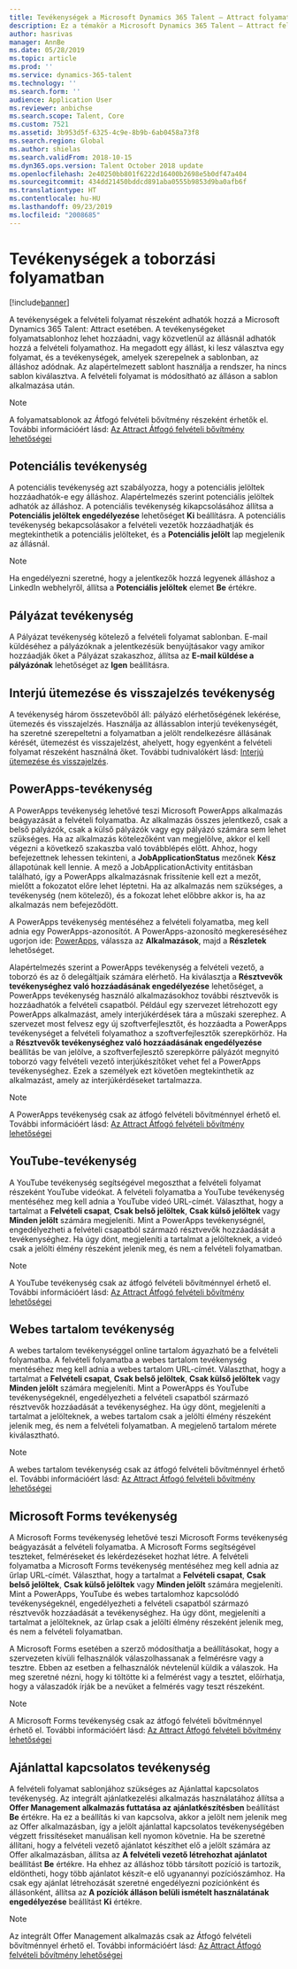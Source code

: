 ```yaml
---
title: Tevékenységek a Microsoft Dynamics 365 Talent – Attract folyamataiban
description: Ez a témakör a Microsoft Dynamics 365 Talent – Attract felvételi folyamatában használható különféle tevékenységekkel kapcsolatban tartalmaz tájékoztatást.
author: hasrivas
manager: AnnBe
ms.date: 05/28/2019
ms.topic: article
ms.prod: ''
ms.service: dynamics-365-talent
ms.technology: ''
ms.search.form: ''
audience: Application User
ms.reviewer: anbichse
ms.search.scope: Talent, Core
ms.custom: 7521
ms.assetid: 3b953d5f-6325-4c9e-8b9b-6ab0458a73f8
ms.search.region: Global
ms.author: shielas
ms.search.validFrom: 2018-10-15
ms.dyn365.ops.version: Talent October 2018 update
ms.openlocfilehash: 2e40250bb801f6222d16400b2698e5b0df47a404
ms.sourcegitcommit: 434dd21450bddcd891aba0555b9853d9ba0afb6f
ms.translationtype: HT
ms.contentlocale: hu-HU
ms.lasthandoff: 09/23/2019
ms.locfileid: "2008685"
---
```

# <a name="activities-in-hiring-processes"></a>Tevékenységek a toborzási folyamatban

[!include[banner](../includes/banner.md)]

A tevékenységek a felvételi folyamat részeként adhatók hozzá a Microsoft Dynamics 365 Talent: Attract esetében. A tevékenységeket folyamatsablonhoz lehet hozzáadni, vagy közvetlenül az állásnál adhatók hozzá a felvételi folyamathoz. Ha megadott egy állást, ki lesz választva egy folyamat, és a tevékenységek, amelyek szerepelnek a sablonban, az álláshoz adódnak. Az alapértelmezett sablont használja a rendszer, ha nincs sablon kiválasztva. A felvételi folyamat is módosítható az álláson a sablon alkalmazása után.

> [!NOTE] 
> A folyamatsablonok az Átfogó felvételi bővítmény részeként érhetők el. További információért lásd: [Az Attract Átfogó felvételi bővítmény lehetőségei](./attract-comprehensive-hiring.md)

## <a name="prospect-activity"></a>Potenciális tevékenység

A potenciális tevékenység azt szabályozza, hogy a potenciális jelöltek hozzáadhatók-e egy álláshoz. Alapértelmezés szerint potenciális jelöltek adhatók az álláshoz. A potenciális tevékenység kikapcsolásához állítsa a **Potenciális jelöltek engedélyezése** lehetőséget **Ki** beállításra. A potenciális tevékenység bekapcsolásakor a felvételi vezetők hozzáadhatják és megtekinthetik a potenciális jelölteket, és a **Potenciális jelölt** lap megjelenik az állásnál.

> [!NOTE]
> Ha engedélyezni szeretné, hogy a jelentkezők hozzá legyenek álláshoz a LinkedIn webhelyről, állítsa a **Potenciális jelöltek** elemet **Be** értékre.

## <a name="application-activity"></a>Pályázat tevékenység

A Pályázat tevékenység kötelező a felvételi folyamat sablonban. E-mail küldéséhez a pályázóknak a jelentkezésük benyújtásakor vagy amikor hozzáadják őket a Pályázat szakaszhoz, állítsa az **E-mail küldése a pályázónak** lehetőséget az **Igen** beállításra.

## <a name="interview-schedule-and-feedback-activity"></a>Interjú ütemezése és visszajelzés tevékenység

A tevékenység három összetevőből áll: pályázó elérhetőségének lekérése, ütemezés és visszajelzés. Használja az állássablon interjú tevékenységét, ha szeretné szerepeltetni a folyamatban a jelölt rendelkezésre állásának kérését, ütemezést és visszajelzést, ahelyett, hogy egyenként a felvételi folyamat részeként használná őket. További tudnivalókért lásd: [Interjú ütemezése és visszajelzés](interview-scheduling-feedback.md).

## <a name="powerapps-activity"></a>PowerApps-tevékenység

A PowerApps tevékenység lehetővé teszi Microsoft PowerApps alkalmazás beágyazását a felvételi folyamatba. Az alkalmazás összes jelentkező, csak a belső pályázók, csak a külső pályázók vagy egy pályázó számára sem lehet szükséges. Ha az alkalmazás kötelezőként van megjelölve, akkor el kell végezni a következő szakaszba való továbblépés előtt. Ahhoz, hogy befejezettnek lehessen tekinteni, a **JobApplicationStatus** mezőnek **Kész** állapotúnak kell lennie. A mező a JobApplicationActivity entitásban található, így a PowerApps alkalmazásnak frissítenie kell ezt a mezőt, mielőtt a fokozatot előre lehet léptetni. Ha az alkalmazás nem szükséges, a tevékenység (nem kötelező), és a fokozat lehet előbbre akkor is, ha az alkalmazás nem befejeződött.

A PowerApps tevékenység mentéséhez a felvételi folyamatba, meg kell adnia egy PowerApps-azonosítót. A PowerApps-azonosító megkereséséhez ugorjon ide: [PowerApps](https://web.powerapps.com), válassza az **Alkalmazások**, majd a **Részletek** lehetőséget.

Alapértelmezés szerint a PowerApps tevékenység a felvételi vezető, a toborzó és az ő delegáltjaik számára elérhető. Ha kiválasztja a **Résztvevők tevékenységhez való hozzáadásának engedélyezése** lehetőséget, a PowerApps tevékenység használó alkalmazásokhoz további résztvevők is hozzáadhatók a felvételi csapatból. Például egy szervezet létrehozott egy PowerApps alkalmazást, amely interjúkérdések tára a műszaki szerephez. A szervezet most felvesz egy új szoftverfejlesztőt, és hozzáadta a PowerApps tevékenységet a felvételi folyamathoz a szoftverfejlesztők szerepkörhöz. Ha a **Résztvevők tevékenységhez való hozzáadásának engedélyezése** beállítás be van jelölve, a szoftverfejlesztő szerepkörre pályázót megnyitó toborzó vagy felvételi vezető interjúkészítőket vehet fel a PowerApps tevékenységhez. Ezek a személyek ezt követően megtekinthetik az alkalmazást, amely az interjúkérdéseket tartalmazza.

> [!NOTE]
> A PowerApps tevékenység csak az átfogó felvételi bővítménnyel érhető el. További információért lásd: [Az Attract Átfogó felvételi bővítmény lehetőségei](./attract-comprehensive-hiring.md)

## <a name="youtube-activity"></a>YouTube-tevékenység

A YouTube tevékenység segítségével megoszthat a felvételi folyamat részeként YouTube videókat. A felvételi folyamatba a YouTube tevékenység mentéséhez meg kell adnia a YouTube videó URL-címét. Választhat, hogy a tartalmat a **Felvételi csapat**, **Csak belső jelöltek**, **Csak külső jelöltek** vagy **Minden jelölt** számára megjeleníti. Mint a PowerApps tevékenységnél, engedélyezheti a felvételi csapatból származó résztvevők hozzáadását a tevékenységhez. Ha úgy dönt, megjeleníti a tartalmat a jelölteknek, a videó csak a jelölti élmény részeként jelenik meg, és nem a felvételi folyamatban.

> [!NOTE]
> A YouTube tevékenység csak az átfogó felvételi bővítménnyel érhető el. További információért lásd: [Az Attract Átfogó felvételi bővítmény lehetőségei](./attract-comprehensive-hiring.md)

## <a name="web-content-activity"></a>Webes tartalom tevékenység

A webes tartalom tevékenységgel online tartalom ágyazható be a felvételi folyamatba. A felvételi folyamatba a webes tartalom tevékenység mentéséhez meg kell adnia a webes tartalom URL-címét. Választhat, hogy a tartalmat a **Felvételi csapat**, **Csak belső jelöltek**, **Csak külső jelöltek** vagy **Minden jelölt** számára megjeleníti. Mint a PowerApps és YouTube tevékenységeknél, engedélyezheti a felvételi csapatból származó résztvevők hozzáadását a tevékenységhez. Ha úgy dönt, megjeleníti a tartalmat a jelölteknek, a webes tartalom csak a jelölti élmény részeként jelenik meg, és nem a felvételi folyamatban. A megjelenő tartalom mérete kiválasztható.

> [!NOTE]
> A webes tartalom tevékenység csak az átfogó felvételi bővítménnyel érhető el. További információért lásd: [Az Attract Átfogó felvételi bővítmény lehetőségei](./attract-comprehensive-hiring.md)

## <a name="microsoft-forms-activity"></a>Microsoft Forms tevékenység

A Microsoft Forms tevékenység lehetővé teszi Microsoft Forms tevékenység beágyazását a felvételi folyamatba. A Microsoft Forms segítségével teszteket, felméréseket és lekérdezéseket hozhat létre. A felvételi folyamatba a Microsoft Forms tevékenység mentéséhez meg kell adnia az űrlap URL-címét. Választhat, hogy a tartalmat a **Felvételi csapat**, **Csak belső jelöltek**, **Csak külső jelöltek** vagy **Minden jelölt** számára megjeleníti. Mint a PowerApps, YouTube és webes tartalomhoz kapcsolódó tevékenységeknél, engedélyezheti a felvételi csapatból származó résztvevők hozzáadását a tevékenységhez. Ha úgy dönt, megjeleníti a tartalmat a jelölteknek, az űrlap csak a jelölti élmény részeként jelenik meg, és nem a felvételi folyamatban.

A Microsoft Forms esetében a szerző módosíthatja a beállításokat, hogy a szervezeten kívüli felhasználók válaszolhassanak a felmérésre vagy a tesztre. Ebben az esetben a felhasználók névtelenül küldik a válaszok. Ha meg szeretné nézni, hogy ki töltötte ki a felmérést vagy a tesztet, előírhatja, hogy a válaszadók írják be a nevüket a felmérés vagy teszt részeként.

> [!NOTE]
> A Microsoft Forms tevékenység csak az átfogó felvételi bővítménnyel érhető el. További információért lásd: [Az Attract Átfogó felvételi bővítmény lehetőségei](./attract-comprehensive-hiring.md)

## <a name="offer-activity"></a>Ajánlattal kapcsolatos tevékenység

A felvételi folyamat sablonjához szükséges az Ajánlattal kapcsolatos tevékenység. Az integrált ajánlatkezelési alkalmazás használatához állítsa a **Offer Management alkalmazás futtatása az ajánlatkészítésben** beállítást **Be** értékre. Ha ez a beállítás ki van kapcsolva, akkor a jelölt nem jelenik meg az Offer alkalmazásban, így a jelölt ajánlattal kapcsolatos tevékenységében végzett frissítéseket manuálisan kell nyomon követnie. Ha be szeretné állítani, hogy a felvételi vezető ajánlatot készíthet elő a jelölt számára az Offer alkalmazásban, állítsa az **A felvételi vezető létrehozhat ajánlatot** beállítást **Be** értékre. Ha ehhez az álláshoz több társított pozíció is tartozik, eldöntheti, hogy több ajánlatot készít-e elő ugyanannyi pozíciószámhoz. Ha csak egy ajánlat létrehozását szeretné engedélyezni pozíciónként és állásonként, állítsa az **A pozíciók álláson belüli ismételt használatának engedélyezése** beállítást **Ki** értékre.

> [!NOTE]
> Az integrált Offer Management alkalmazás csak az Átfogó felvételi bővítménnyel érhető el. További információért lásd: [Az Attract Átfogó felvételi bővítmény lehetőségei](./attract-comprehensive-hiring.md)


